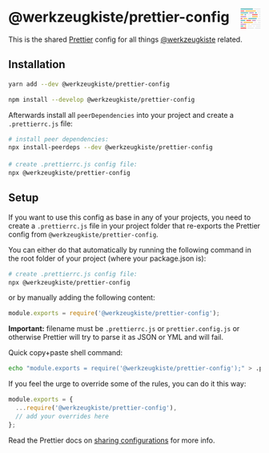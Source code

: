 # @werkzeugkiste/prettier-config <img src="https://raw.githubusercontent.com/werkzeugkiste/prettier-config/master/prettier.svg?sanitize=true" height="40" align="right">

This is the shared [Prettier](https://www.prettier.io) config for all things [@werkzeugkiste](https://www.github.com/werkzeugkiste) related.

## Installation

```bash
yarn add --dev @werkzeugkiste/prettier-config
```

```bash
npm install --develop @werkzeugkiste/prettier-config
```

Afterwards install all `peerDependencies` into your project and create a `.prettierrc.js` file:

```bash
# install peer dependencies:
npx install-peerdeps --dev @werkzeugkiste/prettier-config

# create .prettierrc.js config file:
npx @werkzeugkiste/prettier-config
```

## Setup

If you want to use this config as base in any of your projects, you need to create a `.prettierrc.js` file in your project folder that re-exports the Prettier config from `@werkzeugkiste/prettier-config`.

You can either do that automatically by running the following command in the root folder of your project (where your package.json is):

```bash
# create .prettierrc.js config file:
npx @werkzeugkiste/prettier-config
```

or by manually adding the following content:

```js
module.exports = require('@werkzeugkiste/prettier-config');
```

**Important:** filename must be `.prettierrc.js` or `prettier.config.js` or otherwise Prettier will try to parse it as JSON or YML and will fail.

Quick copy+paste shell command:

```bash
echo "module.exports = require('@werkzeugkiste/prettier-config');" > .prettierrc.js
```

If you feel the urge to override some of the rules, you can do it this way:

```js
module.exports = {
  ...require('@werkzeugkiste/prettier-config'),
  // add your overrides here
};
```

Read the Prettier docs on [sharing configurations](https://prettier.io/docs/en/configuration.html#sharing-configurations) for more info.
